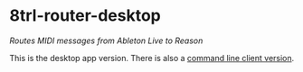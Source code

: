 # 8trl-router-desktop

*Routes MIDI messages from Ableton Live to Reason*

This is the desktop app version. There is also a [command line client version](https://github.com/zapperment/8tlr-router).
